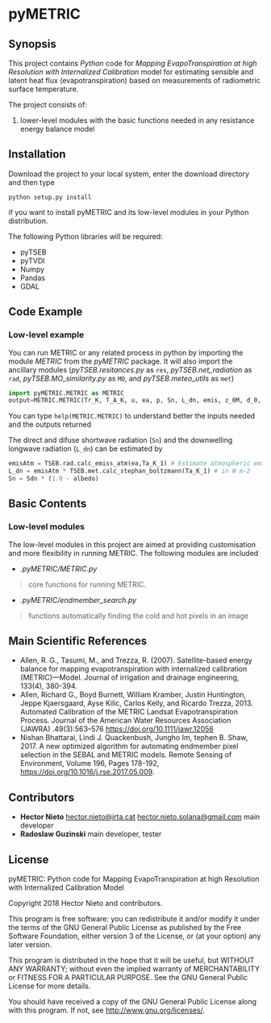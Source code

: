 # pyMETRIC

## Synopsis

This project contains *Python* code for *Mapping EvapoTranspiration at high Resolution with Internalized Calibration* model for estimating sensible and latent heat flux (evapotranspiration) based on measurements of radiometric surface temperature. 

The project consists of: 

1. lower-level modules with the basic functions needed in any resistance energy balance model 

## Installation

Download the project to your local system, enter the download directory and then type

`python setup.py install` 

if you want to install pyMETRIC and its low-level modules in your Python distribution. 

The following Python libraries will be required:

- pyTSEB
- pyTVDI
- Numpy
- Pandas
- GDAL

## Code Example
### Low-level example
You can run METRIC or any related process in python by importing the module *METRIC* from the *pyMETRIC* package. 
It will also import the ancillary modules (*pyTSEB.resitances.py* as `res`, *pyTSEB.net_radiation* as `rad`,
*pyTSEB.MO_similarity.py* as `MO`, and *pyTSEB.meteo_utils* as `met`)

```python
import pyMETRIC.METRIC as METRIC 
output=METRIC.METRIC(Tr_K, T_A_K, u, ea, p, Sn, L_dn, emis, z_0M, d_0, z_u, z_T, cold_pixel, hot_pixel, LE_cold)
```

You can type
`help(METRIC.METRIC)`
to understand better the inputs needed and the outputs returned

The direct and difuse shortwave radiation (`Sn`) and the downwelling longwave radiation (`L_dn`) can be estimated by

```python
emisAtm = TSEB.rad.calc_emiss_atm(ea,Ta_K_1) # Estimate atmospheric emissivity from vapour pressure (mb) and air Temperature (K)
L_dn = emisAtm * TSEB.met.calc_stephan_boltzmann(Ta_K_1) # in W m-2
Sn = Sdn * (1.0 - albedo)
```
   
## Basic Contents
### Low-level modules
The low-level modules in this project are aimed at providing customisation and more flexibility in running METRIC. 
The following modules are included

- *.pyMETRIC/METRIC.py*
> core functions for running METRIC. 

- *.pyMETRIC/endmember_search.py*
> functions automatically finding the cold and hot pixels in an image

## Main Scientific References
- Allen, R. G., Tasumi, M., and Trezza, R. (2007). Satellite-based energy balance for mapping evapotranspiration with internalized calibration (METRIC)—Model. Journal of irrigation and drainage engineering, 133(4), 380-394.
- Allen, Richard G., Boyd Burnett, William Kramber, Justin Huntington, Jeppe Kjaersgaard, Ayse Kilic, Carlos Kelly, and Ricardo Trezza, 2013. Automated Calibration of the METRIC Landsat Evapotranspiration Process. Journal of the American Water Resources Association (JAWRA) .49(3):563–576 https://doi.org/10.1111/jawr.12056
- Nishan Bhattarai, Lindi J. Quackenbush, Jungho Im, tephen B. Shaw, 2017. A new optimized algorithm for automating endmember pixel selection in the SEBAL and METRIC models. Remote Sensing of Environment, Volume 196, Pages 178-192, https://doi.org/10.1016/j.rse.2017.05.009.

## Contributors
- **Hector Nieto** <hector.nieto@irta.cat> <hector.nieto.solana@gmail.com> main developer
- **Radoslaw Guzinski** main developer, tester

## License
pyMETRIC: Python code for Mapping EvapoTranspiration at high Resolution with Internalized Calibration Model

Copyright 2018 Hector Nieto and contributors.
    
This program is free software: you can redistribute it and/or modify
it under the terms of the GNU General Public License as published by
the Free Software Foundation, either version 3 of the License, or
(at your option) any later version.

This program is distributed in the hope that it will be useful,
but WITHOUT ANY WARRANTY; without even the implied warranty of
MERCHANTABILITY or FITNESS FOR A PARTICULAR PURPOSE.  See the
GNU General Public License for more details.

You should have received a copy of the GNU General Public License
along with this program.  If not, see <http://www.gnu.org/licenses/>.
